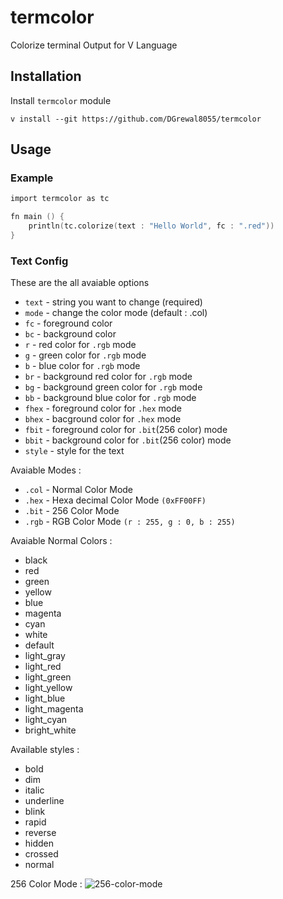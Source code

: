 # termcolor
Colorize terminal Output for V Language

## Installation
Install `termcolor` module
```
v install --git https://github.com/DGrewal8055/termcolor
```
## Usage

### Example
```v
import termcolor as tc

fn main () {
    println(tc.colorize(text : "Hello World", fc : ".red"))
}
```

### Text Config

These are the all avaiable options

- `text` - string you want to change (required)
- `mode` - change the color mode (default : .col)
- `fc` - foreground color
- `bc` - background color
- `r` - red color for `.rgb` mode
- `g` - green color for `.rgb` mode
- `b` - blue color for `.rgb` mode
- `br` - background red color for `.rgb` mode 
- `bg` - background green color for `.rgb` mode 
- `bb` - background blue color for `.rgb` mode 
- `fhex` - foreground color for `.hex` mode
- `bhex` - bacground color for `.hex` mode
- `fbit` - foreground color for `.bit`(256 color) mode
- `bbit` - background color for `.bit`(256 color) mode
- `style` - style for the text

Avaiable Modes :
- `.col` - Normal Color Mode
- `.hex` - Hexa decimal Color Mode `(0xFF00FF)`
- `.bit` - 256 Color Mode
- `.rgb` - RGB Color Mode `(r : 255, g : 0, b : 255)`

Avaiable Normal Colors :
- black
- red
- green
- yellow
- blue
- magenta
- cyan
- white
- default
- light_gray
- light_red
- light_green
- light_yellow
- light_blue
- light_magenta
- light_cyan
- bright_white


Available styles :
- bold
- dim
- italic
- underline
- blink
- rapid
- reverse
- hidden
- crossed
- normal

256 Color Mode :
![256-color-mode](https://i.sstatic.net/KTSQa.png)


 
